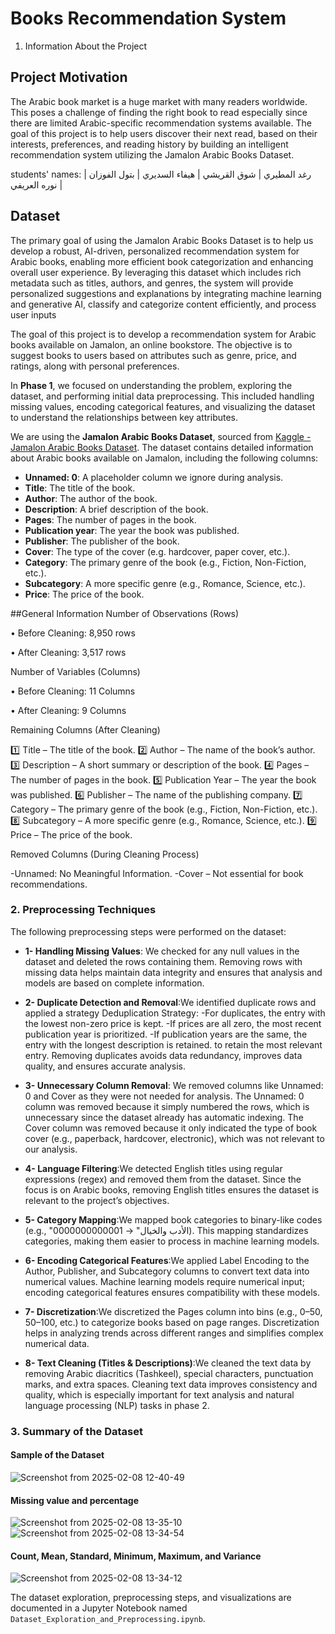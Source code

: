 # Books Recommendation System



1. Information About the Project

## Project Motivation

The Arabic book market is a huge market with many readers worldwide. This poses a challenge of finding the right book to read especially since there are limited Arabic-specific recommendation systems available. The goal of this project is to help users discover their next read, based on their interests, preferences, and reading history by building an intelligent recommendation system utilizing the Jamalon Arabic Books Dataset.

students' names:
رغد المطيري |
شوق القريشي |
هيفاء السديري |
بتول الفوزان |
نوره العريفي |


## Dataset

The primary goal of using the Jamalon Arabic Books Dataset is to help us develop a robust, AI-driven, personalized recommendation system for Arabic books, enabling more efficient book categorization and enhancing overall user experience. By leveraging this dataset which includes rich metadata such as titles, authors, and genres, the system will provide personalized suggestions and explanations by integrating machine learning and generative AI, classify and categorize content efficiently, and process user inputs

The goal of this project is to develop a recommendation system for Arabic books available on Jamalon, an online bookstore. The objective is to suggest books to users based on attributes such as genre, price, and ratings, along with personal preferences. 

In **Phase 1**, we focused on understanding the problem, exploring the dataset, and performing initial data preprocessing. This included handling missing values, encoding categorical features, and visualizing the dataset to understand the relationships between key attributes.


We are using the **Jamalon Arabic Books Dataset**, sourced from [Kaggle - Jamalon Arabic Books Dataset](https://www.kaggle.com/datasets/dareenalharthi/jamalon-arabic-books-dataset?resource=download). The dataset contains detailed information about Arabic books available on Jamalon, including the following columns:

- **Unnamed: 0**: A placeholder column we ignore during analysis.
- **Title**: The title of the book.
- **Author**: The author of the book.
- **Description**: A brief description of the book.
- **Pages**: The number of pages in the book.
- **Publication year**: The year the book was published.
- **Publisher**: The publisher of the book.
- **Cover**: The type of the cover (e.g. hardcover, paper cover, etc.).
- **Category**: The primary genre of the book (e.g., Fiction, Non-Fiction, etc.).
- **Subcategory**: A more specific genre (e.g., Romance, Science, etc.).
- **Price**: The price of the book.

  
##General Information
Number of Observations (Rows)

•	Before Cleaning: 8,950 rows

•	After Cleaning: 3,517 rows

Number of Variables (Columns)

•	Before Cleaning: 11 Columns

•	After Cleaning: 9 Columns

 Remaining Columns (After Cleaning)

1️⃣ Title – The title of the book.
2️⃣ Author – The name of the book’s author.
3️⃣ Description – A short summary or description of the book.
4️⃣ Pages – The number of pages in the book.
5️⃣ Publication Year – The year the book was published.
6️⃣ Publisher – The name of the publishing company.
7️⃣ Category – The primary genre of the book (e.g., Fiction, Non-Fiction, etc.).
8️⃣ Subcategory – A more specific genre (e.g., Romance, Science, etc.).
9️⃣ Price – The price of the book.

Removed Columns (During Cleaning Process)

-Unnamed: No Meaningful Information.
 -Cover – Not essential for book recommendations.


  
### 2. Preprocessing Techniques 
The following preprocessing steps were performed on the dataset:
- **1- Handling Missing Values**: We checked for any null values in the dataset and deleted the rows containing them. Removing rows with missing data helps maintain data integrity and ensures that analysis and models are based on complete information.

- **2- Duplicate Detection and Removal**:We identified duplicate rows and applied a strategy 
Deduplication Strategy:
-For duplicates, the entry with the lowest non-zero price is kept.
-If prices are all zero, the most recent publication year is prioritized.
-If publication years are the same, the entry with the longest description is retained.
to retain the most relevant entry. Removing duplicates avoids data redundancy, improves data quality, and ensures accurate analysis.

- **3- Unnecessary Column Removal**: We removed columns like Unnamed: 0 and Cover as they were not needed for analysis. The Unnamed: 0 column was removed because it simply numbered the rows, which is unnecessary since the dataset already has automatic indexing. The Cover column was removed because it only indicated the type of book cover (e.g., paperback, hardcover, electronic), which was not relevant to our analysis.

- **4- Language Filtering**:We detected English titles using regular expressions (regex) and removed them from the dataset. Since the focus is on Arabic books, removing English titles ensures the dataset is relevant to the project’s objectives.

- **5- Category Mapping**:We mapped book categories to binary-like codes (e.g., "الأدب والخيال" → 0000000000001). This mapping standardizes categories, making them easier to process in machine learning models.

- **6- Encoding Categorical Features**:We applied Label Encoding to the Author, Publisher, and Subcategory columns to convert text data into numerical values. Machine learning models require numerical input; encoding categorical features ensures compatibility with these models.

- **7- Discretization**:We discretized the Pages column into bins (e.g., 0–50, 50–100, etc.) to categorize books based on page ranges. Discretization helps in analyzing trends across different ranges and simplifies complex numerical data.

- **8- Text Cleaning (Titles & Descriptions)**:We cleaned the text data by removing Arabic diacritics (Tashkeel), special characters, punctuation marks, and extra spaces. Cleaning text data improves consistency and quality, which is especially important for text analysis and natural language processing (NLP) tasks in phase 2.



### 3. Summary of the Dataset

#### Sample of the Dataset
![Screenshot from 2025-02-08 12-40-49](https://github.com/user-attachments/assets/5b235759-e3a4-4ead-9b04-b7b9567e686f)


#### Missing value and percentage
![Screenshot from 2025-02-08 13-35-10](https://github.com/user-attachments/assets/7f7e0768-3356-438a-b9af-9c3e4fa6520a)
![Screenshot from 2025-02-08 13-34-54](https://github.com/user-attachments/assets/26fd3476-cf49-453b-a51a-9bd00c5e9bc1)

#### Count, Mean, Standard, Minimum, Maximum, and Variance
![Screenshot from 2025-02-08 13-34-12](https://github.com/user-attachments/assets/c72ab4c3-f61c-4c04-bc4b-1044cd5ac8ba)


The dataset exploration, preprocessing steps, and visualizations are documented in a Jupyter Notebook named `Dataset_Exploration_and_Preprocessing.ipynb`.
